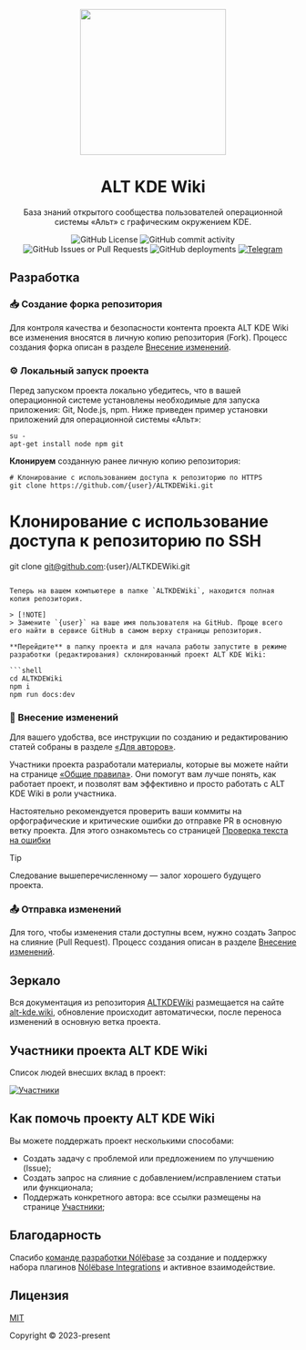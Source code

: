 <div class="header" align="center">

[<img src="https://alt-kde.wiki/alt-kde.png" height="256">](https://github.com/OlegShchavelev/ALTKDEWiki)

# ALT KDE Wiki

База знаний открытого сообщества пользователей операционной системы «Альт» с графическим окружением KDE.

![GitHub License](https://img.shields.io/github/license/OlegShchavelev/ALTKDEWiki)
![GitHub commit activity](https://img.shields.io/github/commit-activity/y/OlegShchavelev/ALTKDEWiki)
![GitHub Issues or Pull Requests](https://img.shields.io/github/issues/OlegShchavelev/ALTKDEWiki)
![GitHub deployments](https://img.shields.io/github/deployments/OlegShchavelev/ALTKDEWiki/github-pages?label=Last%20Deploy)
[![Telegram](https://img.shields.io/badge/Group-%235AA9E6?logo=telegram&label=Telegram)](https://t.me/alt_kde)

</div>

## Разработка

### :inbox_tray: Создание форка репозитория

Для контроля качества и безопасности контента проекта ALT KDE Wiki все изменения вносятся в личную копию репозитория (Fork). Процесс создания форка описан в разделе [Внесение изменений](https://alt-gnome.wiki/reference/pages/alteration.html).

### :gear: Локальный запуск проекта

Перед запуском проекта локально убедитесь, что в вашей операционной системе установлены необходимые для запуска приложения: Git, Node.js, npm. Ниже приведен пример установки приложений для операционной системы «Альт»:

```shell
su -
apt-get install node npm git
```

**Клонируем** созданную ранее личную копию репозитория:

```shell
# Клонирование с использованием доступа к репозиторию по HTTPS
git clone https://github.com/{user}/ALTKDEWiki.git
```

# Клонирование с использование доступа к репозиторию по SSH

git clone git@github.com:{user}/ALTKDEWiki.git

````

Теперь на вашем компьютере в папке `ALTKDEWiki`, находится полная копия репозитория.

> [!NOTE]
> Замените `{user}` на ваше имя пользователя на GitHub. Проще всего его найти в cервисе GitHub в самом верху страницы репозитория.

**Перейдите** в папку проекта и для начала работы запустите в режиме разработки (редактирования) склонированный проект ALT KDE Wiki:

```shell
cd ALTKDEWiki
npm i
npm run docs:dev
````

### :pencil: Внесение изменений

Для вашего удобства, все инструкции по созданию и редактированию статей собраны в разделе [«Для авторов»](https://alt-gnome.wiki/reference).

Участники проекта разработали материалы, которые вы можете найти на странице [«Общие правила»](https://alt-gnome.wiki/reference/pages/general-rules.html). Они помогут вам лучше понять, как работает проект, и позволят вам эффективно и просто работать с ALT KDE Wiki в роли участника.

Настоятельно рекомендуется проверить ваши коммиты на орфографические и критические ошибки до отправке PR в основную ветку проекта. Для этого ознакомьтесь со страницей [Проверка текста на ошибки](https://alt-gnome.wiki/reference/tests/speller.html)

> [!TIP]
> Следование вышеперечисленному — залог хорошего будущего проекта.

### :outbox_tray: Отправка изменений

Для того, чтобы изменения стали доступны всем, нужно создать Запрос на слияние (Pull Request). Процесс создания описан в разделе [Внесение изменений](https://alt-gnome.wiki/reference/pages/alteration.html#_3-создаем-pull-request).

## Зеркало

Вся документация из репозитория [ALTKDEWiki](https://github.com/OlegShchavelev/ALTKDEWiki) размещается на cайте [alt-kde.wiki](https://alt-kde.wiki/), обновление происходит автоматически, после переноса изменений в основную ветка проекта.

## Участники проекта ALT KDE Wiki

Список людей внесших вклад в проект:

[![Участники](https://contrib.rocks/image?repo=OlegShchavelev/ALTKDEWiki)](https://github.com/OlegShchavelev/ALTKDEWiki/graphs/contributors)

## Как помочь проекту ALT KDE Wiki

Вы можете поддержать проект несколькими способами:

- Создать задачу с проблемой или предложением по улучшению (Issue);
- Создать запрос на слияние с добавлением/исправлением статьи или функционала;
- Поддержать конкретного автора: все ссылки размещены на странице [Участники](https://alt-kde.wiki/contributions.html);

## Благодарность

Спасибо [команде разработки Nólëbase](https://github.com/nolebase) за создание и поддержку набора плагинов [Nólëbase Integrations](https://github.com/nolebase/integrations) и активное взаимодействие.

## Лицензия

[MIT](https://github.com/OlegShchavelev/ALTKDEWiki/blob/main/LICENSE)

Copyright © 2023-present <OLEG SHCHAVELEV>
